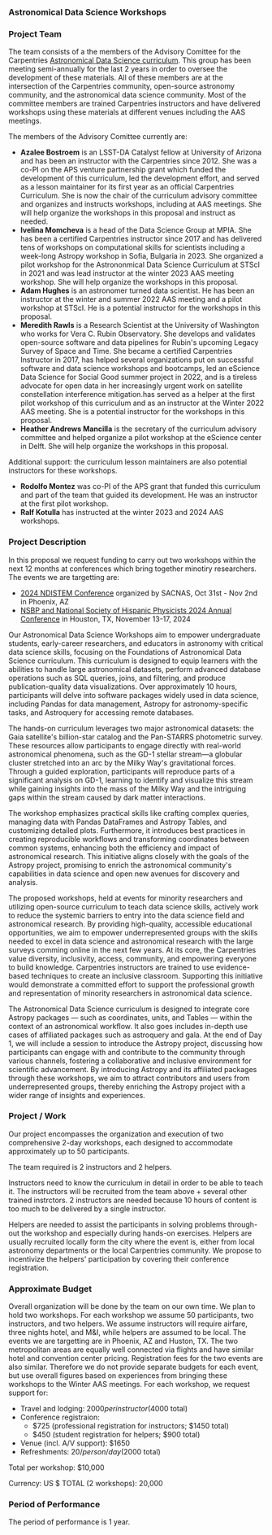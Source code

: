 ### Astronomical Data Science Workshops

### Project Team

The team consists of a the members of the Advisory Comittee for the Carpentries [Astronomical Data Science curriculum](https://datacarpentry.org/astronomy-python/). This group has been meeting semi-annually for the last 2 years in order to oversee the development of these materials. All of these members are at the intersection of the Carpentries community, open-source astronomy community, and the astronomical data science community. Most of the committee members are trained Carpentries instructors and have delivered workshops using these materials at different venues including the AAS meetings.

The members of the Advisory Comittee currently are:
- **Azalee Bostroem** is an LSST-DA Catalyst fellow at University of Arizona and has been an instructor with the Carpentries since 2012.  She was a co-PI on the APS venture partnership grant which funded the development of this curriculum, led the development effort, and served as a lesson maintainer for its first year as an official Carpentries Curriculum. She is now the chair of the curriculum advisory committee and organizes and instructs workshops, including at AAS meetings. She will help organize the workshops in this proposal and instruct as needed.
- **Ivelina Momcheva** is a head of the Data Science Group at MPIA. She has been a certified Carpentries instructor since 2017 and has delivered tens of workshops on computational skills for scientists including a week-long Astropy workshop in Sofia, Bulgaria in 2023. She organized a pilot workshop for the Astrononmical Data Science Curriculum at STScI in 2021 and was lead instructor at the winter 2023 AAS meeting workshop. She will help organize the workshops in this proposal.
- **Adam Hughes** is an astronomer turned data scientist. He has been an instructor at the winter and summer 2022 AAS meeting and a pilot workshop at STScI. He is a potential instructor for the workshops in this proposal.
- **Meredith Rawls** is a Research Scientist at the University of Washington who works for Vera C. Rubin Observatory. She develops and validates open-source software and data pipelines for Rubin's upcoming Legacy Survey of Space and Time. She became a certified Carpentries Instructor in 2017, has helped several organizations put on successful software and data science workshops and bootcamps, led an eScience Data Science for Social Good summer project in 2022, and is a tireless advocate for open data in her increasingly urgent work on satellite constellation interference mitigation.has served as a helper at the first pilot workshop of this curriculum and as an instructor at the Winter 2022 AAS meeting.  She is a potential instructor for the workshops in this proposal.
- **Heather Andrews Mancilla** is the secretary of the curriculum advisory committee and helped organize a pilot workshop at the eScience center in Delft. She will help organize the workshops in this proposal.

Additional support: the curriculum lesson maintainers are also potential instructors for these workshops.
- **Rodolfo Montez** was co-PI of the APS grant that funded this curriculum and part of the team that guided its development. He was an instructor at the first pilot workshop.
- **Ralf Kotulla** has instructed at the winter 2023 and 2024 AAS workshops. 

### Project Description

In this proposal we request funding to carry out two workshops within the next 12 months at conferences which bring together minotiry researchers. The events we are targetting are:

- [2024 NDISTEM Conference](https://www.sacnas.org/conference) organized by SACNAS, Oct 31st - Nov 2nd in Phoenix, AZ
- [NSBP and National Society of Hispanic Physicists 2024 Annual Conference](https://nsbp.org/events/EventDetails.aspx?id=1837931) in Houston, TX, November 13-17, 2024

Our Astronomical Data Science Workshops aim to empower undergraduate students, early-career researchers, and educators in astronomy with critical data science skills, focusing on the Foundations of Astronomical Data Science curriculum. This curriculum is designed to equip learners with the abilities to handle large astronomical datasets, perform advanced database operations such as SQL queries, joins, and filtering, and produce publication-quality data visualizations. Over approximately 10 hours, participants will delve into software packages widely used in data science, including Pandas for data management, Astropy for astronomy-specific tasks, and Astroquery for accessing remote databases.

The hands-on curriculum leverages two major astronomical datasets: the Gaia satellite's billion-star catalog and the Pan-STARRS photometric survey. These resources allow participants to engage directly with real-world astronomical phenomena, such as the GD-1 stellar stream—a globular cluster stretched into an arc by the Milky Way's gravitational forces. Through a guided exploration, participants will reproduce parts of a significant analysis on GD-1, learning to identify and visualize this stream while gaining insights into the mass of the Milky Way and the intriguing gaps within the stream caused by dark matter interactions.

The workshop emphasizes practical skills like crafting complex queries, managing data with Pandas DataFrames and Astropy Tables, and customizing detailed plots. Furthermore, it introduces best practices in creating reproducible workflows and transforming coordinates between common systems, enhancing both the efficiency and impact of astronomical research. This initiative aligns closely with the goals of the Astropy project, promising to enrich the astronomical community's capabilities in data science and open new avenues for discovery and analysis.

The proposed workshops, held at events for minority researchers and utilizing open-source curriculum to teach data science skills, actively work to reduce the systemic barriers to entry into the data science field and astronomical research. By providing high-quality, accessible educational opportunities, we aim to empower underrepresented groups with the skills needed to excel in data science and astronomical research with the large surveys comming online in the next few years. At its core, the Carpentries value diversity, inclusivity, access, community, and empowering everyone to build knowledge. Carpentries instructors are trained to use evidence-based techniques to create an inclusive classroom. Supporting this initiative would demonstrate a committed effort to support the professional growth and representation of minority researchers in astronomical data science.

The Astronomical Data Science curriculum is designed to integrate core Astropy packages — such as coordinates, units, and Tables — within the context of an astronomical workflow. It also goes includes in-depth use cases of affiliated packages such as astroquery and gala. At the end of Day 1, we will include a session to introduce the Astropy project, discussing how participants can engage with and contribute to the community through various channels, fostering a collaborative and inclusive environment for scientific advancement. By introducing Astropy and its affiliated packages through these workshops, we aim to attract contributors and users from underrepresented groups, thereby enriching the Astropy project with a wider range of insights and experiences. 

### Project / Work

Our project encompasses the organization and execution of two comprehensive 2-day workshops, each designed to accommodate approximately up to 50 participants. 

The team required is 2 instructors and 2 helpers. 

Instructors need to know the curriculum in detail in order to be able to teach it. The instructors will be recruited from the team above + several other trained instrctors. 
2 instructors are needed because 10 hours of content is too much to be delivered by a single instructor. 

Helpers are needed to assist the participants in solving problems through-out the workshop and especially during hands-on exercises. Helpers are usually recruited locally form the city where the event is, either from local astronomy departments or the local Carpentries community. We propose to incentivize the helpers' participation by covering their conference registration.


### Approximate Budget

Overall organization will be done by the team on our own time. We plan to hold two workshops. For each workshop we assume 50 participants, two instructors, and two helpers. We assume instructors will require airfare, three nights hotel, and M&I, while helpers are assumed to be local. The events we are targetting are in Phoenix, AZ and Huston, TX. The two metropolitan areas are equally well connected via flights and have similar hotel and convention center pricing. Registration fees for the two events are also similar. Therefore we do not provide separate budgets for each event, but use overall figures based on experiences from bringing these workshops to the Winter AAS meetings. For each workshop, we request  support for:

- Travel and lodging: $2000 per instructor ($4000 total)
- Conference registraion:
    * $725 (professional registration for instructors; $1450 total)
    * $450 (student registration for helpers; $900 total)
- Venue (incl. A/V support): $1650
- Refreshments: $20/person/day ($2000 total)

Total per workshop: $10,000 

Currency: US $
TOTAL (2 workshops): 20,000

### Period of Performance

The period of performance is 1 year.
